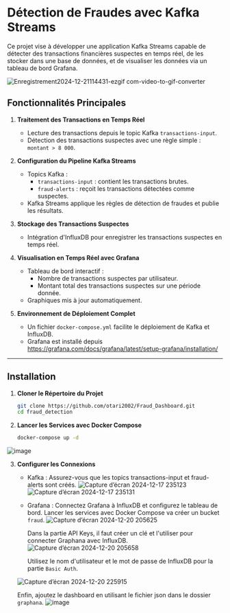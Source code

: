 # Détection de Fraudes avec Kafka Streams

Ce projet vise à développer une application Kafka Streams capable de détecter des transactions financières suspectes en temps réel, de les stocker dans une base de données, et de visualiser les données via un tableau de bord Grafana.

![Enregistrement2024-12-21114431-ezgif com-video-to-gif-converter](https://github.com/user-attachments/assets/c35364e1-94e1-4454-9950-efac9547f69b)

## Fonctionnalités Principales

1. **Traitement des Transactions en Temps Réel**
   - Lecture des transactions depuis le topic Kafka `transactions-input`.
   - Détection des transactions suspectes avec une règle simple : `montant > 8 000`.

2. **Configuration du Pipeline Kafka Streams**
   - Topics Kafka :
     - `transactions-input` : contient les transactions brutes.
     - `fraud-alerts` : reçoit les transactions détectées comme suspectes.
   - Kafka Streams applique les règles de détection de fraudes et publie les résultats.

3. **Stockage des Transactions Suspectes**
   - Intégration d'InfluxDB pour enregistrer les transactions suspectes en temps réel.

4. **Visualisation en Temps Réel avec Grafana**
   - Tableau de bord interactif :
     - Nombre de transactions suspectes par utilisateur.
     - Montant total des transactions suspectes sur une période donnée.
   - Graphiques mis à jour automatiquement.

5. **Environnement de Déploiement Complet**
   - Un fichier `docker-compose.yml` facilite le déploiement de Kafka et InfluxDB.
   - Grafana est installé depuis <a href="`https://grafana.com/docs/grafana/latest/setup-grafana/installation/`">https://grafana.com/docs/grafana/latest/setup-grafana/installation/</a>


---

## Installation

1. **Cloner le Répertoire du Projet**
   ```bash
   git clone https://github.com/otari2002/Fraud_Dashboard.git
   cd fraud_detection

2. **Lancer les Services avec Docker Compose**
   ```bash
   docker-compose up -d

  ![image](https://github.com/user-attachments/assets/364b268e-5207-4a4e-8c81-68f52283eafd)


3. **Configurer les Connexions**
   - Kafka : Assurez-vous que les topics transactions-input et fraud-alerts sont créés.
   ![Capture d’écran 2024-12-17 235123](https://github.com/user-attachments/assets/79b23166-b418-425d-bb59-59fdcfaf2691)
   ![Capture d’écran 2024-12-17 235131](https://github.com/user-attachments/assets/232a9b5d-fc27-40e4-8704-014184913705)

   - Grafana : Connectez Grafana à InfluxDB et configurez le tableau de bord.
     Lancer les services avec Docker Compose va créer un bucket `fraud`.
      ![Capture d’écran 2024-12-20 205625](https://github.com/user-attachments/assets/ee4af40f-6a1e-4d59-985e-43ed161e6532)
      
     Dans la partie API Keys, il faut créer un clé et l'utiliser pour connecter Graphana avec InfluxDB.
     ![Capture d’écran 2024-12-20 205658](https://github.com/user-attachments/assets/f6c0a07b-1eb5-4683-81ef-91468234b489)

     Utilisez le nom d'utilisateur et le mot de passe de InfluxDB pour la partie `Basic Auth`.
  
   ![Capture d’écran 2024-12-20 225915](https://github.com/user-attachments/assets/2c737f31-942f-491d-90ed-1a06571f1e8c)

     Enfin, ajoutez le dashboard en utilisant le fichier json dans le dossier `graphana`.
   ![image](https://github.com/user-attachments/assets/ad76f675-a1ee-4f7c-b01b-034f7434a79d)


